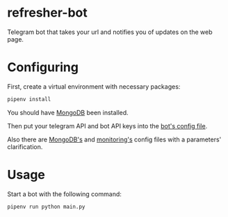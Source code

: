 # refresher-bot
Telegram bot that takes your url and notifies you of updates on the web page.

# Configuring
First, create a virtual environment with necessary packages:

```sh
pipenv install
```

You should have [MongoDB](https://www.mongodb.com/) been installed.

Then put your telegram API and bot API keys into the [bot's config file](config/bot.yaml).

Also there are [MongoDB's](config/mongodb.yaml) and [monitoring's](config/monitoring.yaml) config files with a parameters' clarification.

# Usage
Start a bot with the following command:

```sh
pipenv run python main.py
```
